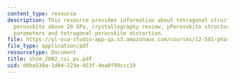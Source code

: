 ```yaml
---
content_type: resource
description: This resource provides information about tetragonal structure of CaSiO3
  perovskite above 20 GPa, crystallography review, pPerovskite structure, unit cell
  parameters and tetragonal perovskite distortion.
file: https://ol-ocw-studio-app-qa.s3.amazonaws.com/courses/12-581-phase-transitions-in-the-earths-interior-spring-2005/d6ba538a1d04223e453f4ea8f09ccc19_shim_2002_csi_pv.pdf
file_type: application/pdf
resourcetype: Document
title: shim_2002_csi_pv.pdf
uid: d6ba538a-1d04-223e-453f-4ea8f09ccc19
---
```


